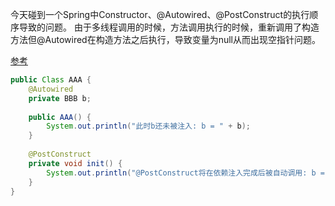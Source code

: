 今天碰到一个Spring中Constructor、@Autowired、@PostConstruct的执行顺序导致的问题。 
由于多线程调用的时候，方法调用执行的时候，重新调用了构造方法但@Autowired在构造方法之后执行，导致变量为null从而出现空指针问题。

[参考](http://www.hawu.me/coding/963)

```java
public Class AAA {
    @Autowired
    private BBB b;
    
    public AAA() {
        System.out.println("此时b还未被注入: b = " + b);
    }
 
    @PostConstruct
    private void init() {
        System.out.println("@PostConstruct将在依赖注入完成后被自动调用: b = " + b);
    }
}
```
